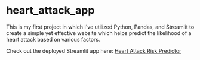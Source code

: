 # heart_attack_app
This is my first project in which I've utilized Python, Pandas, and Streamlit to create a simple yet effective website which helps predict the likelihood of a heart attack based on various factors.

Check out the deployed Streamlit app here: [Heart Attack Risk Predictor](https://ts24heartattackpredictor.streamlit.app/)
